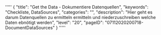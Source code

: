 '''''
{
"title": "Get the Data - Dokumentiere Datenquellen",
"keywords": "Checkliste, DataSources",
"categories": "",
"description": "Hier geht es darum Datenquellen zu ermitteln  ermitteln und niederzuschreiben welche Daten ebnötigt werden",
"level": "20",
"pageID": "07112020200718-DocumentDataSources"
}
'''''
